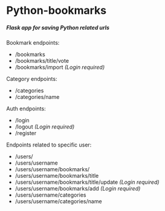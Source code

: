 # Python-bookmarks
##### Flask app for saving Python related urls


Bookmark endpoints:
- /bookmarks
- /bookmarks/title/vote
- /bookmarks/import *(Login required)*

Category endpoints:
- /categories
- /categories/name

Auth endpoints:
- /login
- /logout *(Login required)*
- /register

Endpoints related to specific user:
- /users/
- /users/username
- /users/username/bookmarks/
- /users/username/bookmarks/title
- /users/username/bookmarks/title/update *(Login required)*
- /users/username/bookmarks/add *(Login required)*
- /users/username/categories
- /users/username/categories/name
